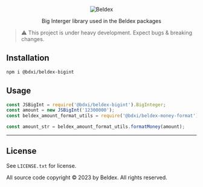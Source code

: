 <p align="center">
  <img alt="Beldex" src="https://user-images.githubusercontent.com/1645428/146000939-b06f8fd3-9ed2-4a5e-bdd6-3981281dde9c.png">
</p>

<p align="center">
  Big Interger library used in the Beldex packages
</p>


> :warning: This project is under heavy development. Expect bugs & breaking changes.

## Installation

```bash
npm i @bdxi/beldex-bigint
```

## Usage

```js
const JSBigInt = require('@bdxi/beldex-bigint').BigInteger;
const amount = new JSBigInt('12300000');
const beldex_amount_format_utils = require('@bdxi/beldex-money-format')

const amount_str = beldex_amount_format_utils.formatMoney(amount);
```

-----

## License

See `LICENSE.txt` for license.

All source code copyright © 2023 by Beldex. All rights reserved.